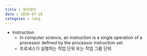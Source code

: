 ```yaml
---
title : 용어정리
date : 2020-07-16
categoies : lang
---
```

+ Instruction
	+ In computer science, an instruction is a single operation of a processor defined by the processor instruction set.
	+ 프로세스가 실행하는 작업 단위 또는 작업 그룹 단위
